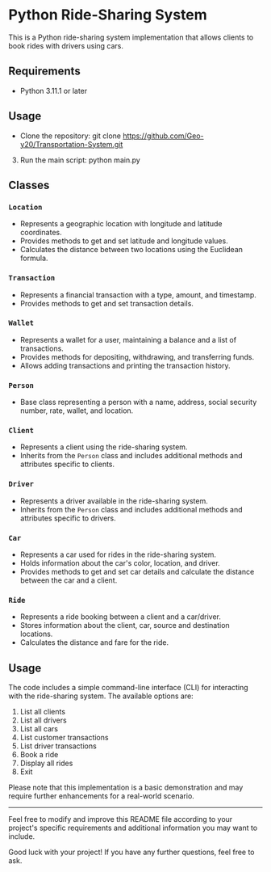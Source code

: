 # Python Ride-Sharing System

This is a Python ride-sharing system implementation that allows clients to book rides with drivers using cars.
## Requirements

- Python 3.11.1 or later
## Usage

- Clone the repository: git clone https://github.com/Geo-y20/Transportation-System.git

3. Run the main script: python main.py


## Classes

### `Location`

- Represents a geographic location with longitude and latitude coordinates.
- Provides methods to get and set latitude and longitude values.
- Calculates the distance between two locations using the Euclidean formula.

### `Transaction`

- Represents a financial transaction with a type, amount, and timestamp.
- Provides methods to get and set transaction details.

### `Wallet`

- Represents a wallet for a user, maintaining a balance and a list of transactions.
- Provides methods for depositing, withdrawing, and transferring funds.
- Allows adding transactions and printing the transaction history.

### `Person`

- Base class representing a person with a name, address, social security number, rate, wallet, and location.

### `Client`

- Represents a client using the ride-sharing system.
- Inherits from the `Person` class and includes additional methods and attributes specific to clients.

### `Driver`

- Represents a driver available in the ride-sharing system.
- Inherits from the `Person` class and includes additional methods and attributes specific to drivers.

### `Car`

- Represents a car used for rides in the ride-sharing system.
- Holds information about the car's color, location, and driver.
- Provides methods to get and set car details and calculate the distance between the car and a client.

### `Ride`

- Represents a ride booking between a client and a car/driver.
- Stores information about the client, car, source and destination locations.
- Calculates the distance and fare for the ride.

## Usage

The code includes a simple command-line interface (CLI) for interacting with the ride-sharing system. The available options are:

1. List all clients
2. List all drivers
3. List all cars
4. List customer transactions
5. List driver transactions
6. Book a ride
7. Display all rides
0. Exit

Please note that this implementation is a basic demonstration and may require further enhancements for a real-world scenario.

---

Feel free to modify and improve this README file according to your project's specific requirements and additional information you may want to include.

Good luck with your project! If you have any further questions, feel free to ask.
